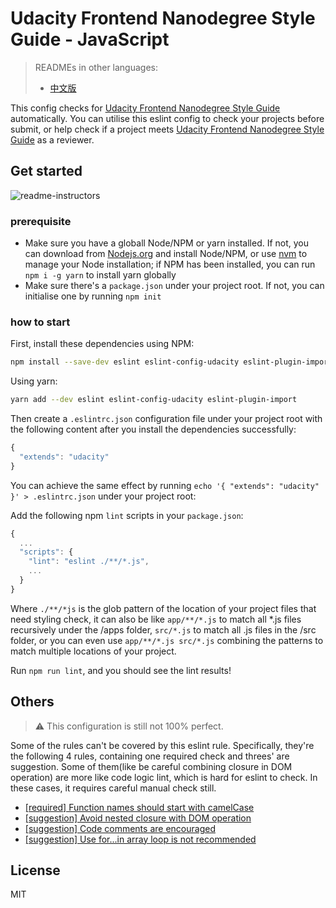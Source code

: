 # Udacity Frontend Nanodegree Style Guide - JavaScript

> READMEs in other languages:
>
> * [中文版](./README-zh.md)

This config checks for [Udacity Frontend Nanodegree Style Guide][] automatically. You can utilise this eslint config to check your projects before submit, or help check if a project meets [Udacity Frontend Nanodegree Style Guide][] as a reviewer.

## Get started

![readme-instructors](./readme-instructors.gif)

### prerequisite

* Make sure you have a globall Node/NPM or yarn installed. If not, you can download from [Nodejs.org][] and install Node/NPM, or use [nvm] to manage your Node installation; if NPM has been installed, you can run `npm i -g yarn` to install yarn globally
* Make sure there's a `package.json` under your project root. If not, you can initialise one by running `npm init`

### how to start

First, install these dependencies using NPM:


```bash
npm install --save-dev eslint eslint-config-udacity eslint-plugin-import
```

Using yarn:

```bash
yarn add --dev eslint eslint-config-udacity eslint-plugin-import
```

Then create a `.eslintrc.json` configuration file under your project root with the following content after you install the dependencies successfully:

```js
{
  "extends": "udacity"
}
```

You can achieve the same effect by running `echo '{ "extends": "udacity" }' > .eslintrc.json` under your project root:

Add the following npm `lint` scripts in your `package.json`:

```js
{
  ...
  "scripts": {
    "lint": "eslint ./**/*.js",
    ...
  }
}
```

Where `./**/*js` is the glob pattern of the location of your project files that need styling check, it can also be like `app/**/*.js` to match all *.js files recursively under the /apps folder, `src/*.js` to match all .js files in the /src folder, or you can even use `app/**/*.js src/*.js` combining the patterns to match multiple locations of your project.

Run `npm run lint`, and you should see the lint results!

## Others

> ⚠ This configuration is still not 100% perfect.

Some of the rules can't be covered by this eslint rule. Specifically, they're the following 4 rules, containing one required check and threes' are suggestion. Some of them(like be careful combining closure in DOM operation) are more like code logic lint, which is hard for eslint to check. In these cases, it requires careful manual check still.

* [\[required\] Function names should start with camelCase][camel-case-naming]
* [\[suggestion\] Avoid nested closure with DOM operation][nested-dom-closure]
* [\[suggestion\] Code comments are encouraged][code-comments]
* [\[suggestion\] Use for...in array loop is not recommended][for-in-loop]

## License

MIT

[Udacity Frontend Nanodegree Style Guide]: http://udacity.github.io/frontend-nanodegree-styleguide/javascript.html
[Nodejs.org]: https://nodejs.org/en/
[nvm]: https://github.com/creationix/nvm

[camel-case-naming]: http://udacity.github.io/frontend-nanodegree-styleguide/javascript.html#naming
[nested-dom-closure]: http://udacity.github.io/frontend-nanodegree-styleguide/javascript.html#closures
[code-comments]: http://udacity.github.io/frontend-nanodegree-styleguide/javascript.html#comments
[for-in-loop]: http://udacity.github.io/frontend-nanodegree-styleguide/javascript.html#for-in-loop
